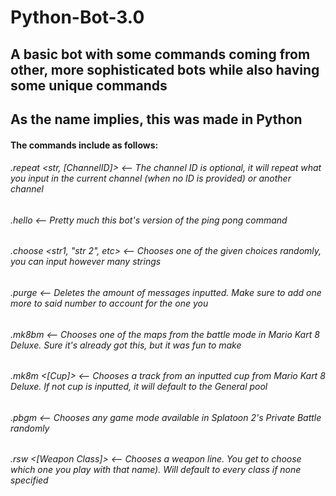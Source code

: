 # Python-Bot-3.0

## A basic bot with some commands coming from other, more sophisticated bots while also having some unique commands
## As the name implies, this was made in Python

#### The commands include as follows:
###### .repeat <str, [ChannelID]>   <-- The channel ID is optional, it will repeat what you input in the current channel (when no ID is provided) or another channel
###### .hello                       <-- Pretty much this bot's version of the ping pong command
###### .choose <str1, "str 2", etc> <-- Chooses one of the given choices randomly, you can input however many strings
###### .purge <int />               <-- Deletes the amount of messages inputted. Make sure to add one more to said number to account for the one you
###### .mk8bm                       <-- Chooses one of the maps from the battle mode in Mario Kart 8 Deluxe. Sure it's already got this, but it was fun to make
###### .mk8m <[Cup]>                <-- Chooses a track from an inputted cup from Mario Kart 8 Deluxe. If not cup is inputted, it will default to the General pool
###### .pbgm                        <-- Chooses any game mode available in Splatoon 2's Private Battle randomly
###### .rsw <[Weapon Class]>        <-- Chooses a weapon line. You get to choose which one you play with that name). Will default to every class if none specified
